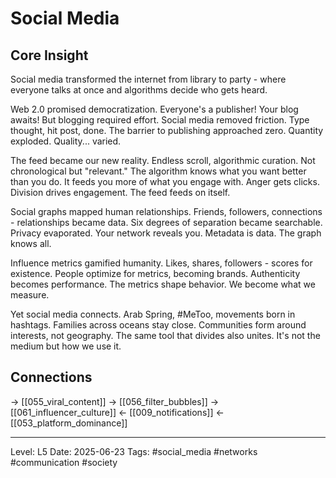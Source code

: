 # Social Media

## Core Insight
Social media transformed the internet from library to party - where everyone talks at once and algorithms decide who gets heard.

Web 2.0 promised democratization. Everyone's a publisher! Your blog awaits! But blogging required effort. Social media removed friction. Type thought, hit post, done. The barrier to publishing approached zero. Quantity exploded. Quality... varied.

The feed became our new reality. Endless scroll, algorithmic curation. Not chronological but "relevant." The algorithm knows what you want better than you do. It feeds you more of what you engage with. Anger gets clicks. Division drives engagement. The feed feeds on itself.

Social graphs mapped human relationships. Friends, followers, connections - relationships became data. Six degrees of separation became searchable. Privacy evaporated. Your network reveals you. Metadata is data. The graph knows all.

Influence metrics gamified humanity. Likes, shares, followers - scores for existence. People optimize for metrics, becoming brands. Authenticity becomes performance. The metrics shape behavior. We become what we measure.

Yet social media connects. Arab Spring, #MeToo, movements born in hashtags. Families across oceans stay close. Communities form around interests, not geography. The same tool that divides also unites. It's not the medium but how we use it.

## Connections
→ [[055_viral_content]]
→ [[056_filter_bubbles]]
→ [[061_influencer_culture]]
← [[009_notifications]]
← [[053_platform_dominance]]

---
Level: L5
Date: 2025-06-23
Tags: #social_media #networks #communication #society